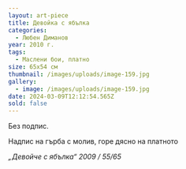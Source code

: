 ```yaml
---
layout: art-piece
title: Девойка с ябълка
categories:
  - Любен Диманов
year: 2010 г.
tags:
  - Маслени бои, платно
size: 65х54 см
thumbnail: /images/uploads/image-159.jpg
gallery:
  - image: /images/uploads/image-159.jpg
date: 2024-03-09T12:12:54.565Z
sold: false
---
```

Без подпис.

Надпис на гърба с молив, горе дясно на платното

 *„Девойче с ябълка“ 2009 / 55/65*
